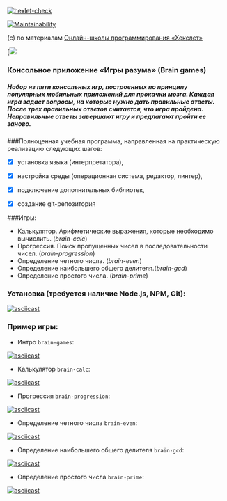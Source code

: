 [![hexlet-check](https://github.com/rddeveloper2019/frontend-project-lvl1/actions/workflows/hexlet-check.yml/badge.svg)](https://github.com/rddeveloper2019/frontend-project-lvl1/actions/workflows/hexlet-check.yml)

[![Maintainability](https://api.codeclimate.com/v1/badges/a99a88d28ad37a79dbf6/maintainability)](https://codeclimate.com/github/codeclimate/codeclimate/maintainability)

(с) по материалам [Онлайн-школы программирования «Хекслет»](https://ru.hexlet.io/)


[![](https://github.com/rddeveloper2019/rddeveloper2019.github.io/blob/main/brain-games.jpg?raw=true)
### Консольное приложение «Игры разума» (Brain games)
##### Набор из пяти консольных игр, построенных по принципу популярных мобильных приложений для прокачки мозга. Каждая игра задает вопросы, на которые нужно дать правильные ответы. После трех правильных ответов считается, что игра пройдена. Неправильные ответы завершают игру и предлагают пройти ее заново. 


###Полноценная учебная программа, направленная на практическую реализацию следующих шагов:

- [x] установка языка (интерпретатора), 
- [x] настройка среды (операционная система, редактор, линтер), 
- [x] подключение дополнительных библиотек, 
- [x] создание git-репозитория


###Игры:

 - Калькулятор. Арифметические выражения, которые необходимо вычислить. (*brain-calc*)
 - Прогрессия. Поиск пропущенных чисел в последовательности чисел. (*brain-progression*)
 - Определение четного числа. (*brain-even*)
 - Определение наибольшего общего делителя.(*brain-gcd*)
 - Определение простого числа. (*brain-prime*)



### Установка (требуется наличие Node.js, NPM, Git):

[![asciicast](https://asciinema.org/a/RdIVy7EHmswEVGSIddDXrN5un.svg)](https://asciinema.org/a/RdIVy7EHmswEVGSIddDXrN5un)

### Пример игры:

 - Интро  `brain-games`:

[![asciicast](https://asciinema.org/a/ba2aDukFqZgMFmS9nSz6WQwHZ.svg)](https://asciinema.org/a/ba2aDukFqZgMFmS9nSz6WQwHZ)

 - Калькулятор  `brain-calc`:

[![asciicast](https://asciinema.org/a/TeUoGKbEgS8HtGaDAFk4aFS5s.svg)](https://asciinema.org/a/TeUoGKbEgS8HtGaDAFk4aFS5s)

 - Прогрессия `brain-progression`:

[![asciicast](https://asciinema.org/a/jm3Z0VrMMgkvZAH4eR71kc8Ga.svg)](https://asciinema.org/a/jm3Z0VrMMgkvZAH4eR71kc8Ga)


 - Определение четного числа `brain-even`:

[![asciicast](https://asciinema.org/a/cFANUAUDaxjgvJNZvJG89xbtp.svg)](https://asciinema.org/a/cFANUAUDaxjgvJNZvJG89xbtp)

 - Определение наибольшего общего делителя `brain-gcd`:

[![asciicast](https://asciinema.org/a/bBIqd0II80hyJWpocUTXPPTPC.svg)](https://asciinema.org/a/bBIqd0II80hyJWpocUTXPPTPC)

 - Определение простого числа `brain-prime`:

[![asciicast](https://asciinema.org/a/29SIcJvIWrFykAxmSKJqxc1Yi.svg)](https://asciinema.org/a/29SIcJvIWrFykAxmSKJqxc1Yi)

